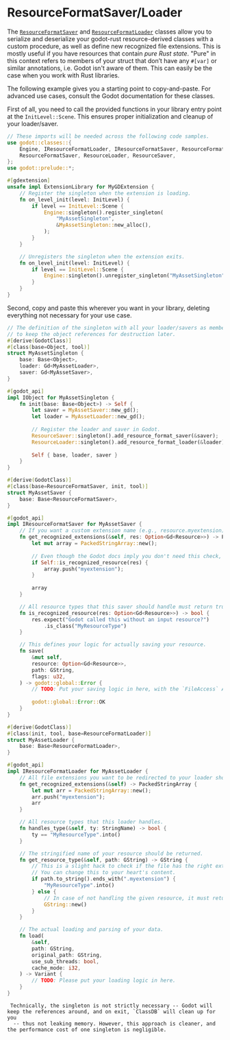 <!--
  ~ Copyright (c) godot-rust; Bromeon and contributors.
  ~ This Source Code Form is subject to the terms of the Mozilla Public
  ~ License, v. 2.0. If a copy of the MPL was not distributed with this
  ~ file, You can obtain one at https://mozilla.org/MPL/2.0/.
-->

# ResourceFormatSaver/Loader

The [`ResourceFormatSaver`] and [`ResourceFormatLoader`] classes allow you to serialize and deserialize your godot-rust resource-derived
classes with a custom procedure, as well as define new recognized file extensions. This is mostly useful if you have resources that contain
_pure Rust state_. "Pure" in this context refers to members of your struct that don’t have any `#[var]` or similar annotations, i.e. Godot
isn't aware of them. This can easily be the case when you work with Rust libraries.

The following example gives you a starting point to copy-and-paste. For advanced use cases, consult the Godot documentation for these classes.

First of all, you need to call the provided functions in your library entry point at the `InitLevel::Scene`. This ensures proper initialization
and cleanup of your loader/saver.

```rust
// These imports will be needed across the following code samples.
use godot::classes::{
    Engine, IResourceFormatLoader, IResourceFormatSaver, ResourceFormatLoader,
    ResourceFormatSaver, ResourceLoader, ResourceSaver,
};
use godot::prelude::*;

#[gdextension]
unsafe impl ExtensionLibrary for MyGDExtension {
    // Register the singleton when the extension is loading.
    fn on_level_init(level: InitLevel) {
        if level == InitLevel::Scene {
            Engine::singleton().register_singleton(
                "MyAssetSingleton",
                &MyAssetSingleton::new_alloc(),
            );
        }
    }

    // Unregisters the singleton when the extension exits.
    fn on_level_init(level: InitLevel) {
        if level == InitLevel::Scene {
            Engine::singleton().unregister_singleton("MyAssetSingleton");
        }
    }
}
```

Second, copy and paste this wherever you want in your library, deleting everything not necessary for your use case.

```rust
// The definition of the singleton with all your loader/savers as members,
// to keep the object references for destruction later.
#[derive(GodotClass)]
#[class(base=Object, tool)]
struct MyAssetSingleton {
    base: Base<Object>,
    loader: Gd<MyAssetLoader>,
    saver: Gd<MyAssetSaver>,
}

#[godot_api]
impl IObject for MyAssetSingleton {
    fn init(base: Base<Object>) -> Self {
        let saver = MyAssetSaver::new_gd();
        let loader = MyAssetLoader::new_gd();
        
        // Register the loader and saver in Godot.
        ResourceSaver::singleton().add_resource_format_saver(&saver);
        ResourceLoader::singleton().add_resource_format_loader(&loader);
        
        Self { base, loader, saver }
    }
}

#[derive(GodotClass)]
#[class(base=ResourceFormatSaver, init, tool)]
struct MyAssetSaver {
    base: Base<ResourceFormatSaver>,
}

#[godot_api]
impl IResourceFormatSaver for MyAssetSaver {
    // If you want a custom extension name (e.g., resource.myextension), then override this.
    fn get_recognized_extensions(&self, res: Option<Gd<Resource>>) -> PackedStringArray {
        let mut array = PackedStringArray::new();
        
        // Even though the Godot docs imply you don't need this check, it is in fact necessary.
        if Self::is_recognized_resource(res) {
            array.push("myextension");
        }
        
        array
    }

    // All resource types that this saver should handle must return true.
    fn is_recognized_resource(res: Option<Gd<Resource>>) -> bool {
        res.expect("Godot called this without an input resource?")
            .is_class("MyResourceType")
    }

    // This defines your logic for actually saving your resource.
    fn save(
        &mut self,
        resource: Option<Gd<Resource>>,
        path: GString,
        flags: u32,
    ) -> godot::global::Error {
        // TODO: Put your saving logic in here, with the `FileAccess` API.
        
        godot::global::Error::OK
    }
}

#[derive(GodotClass)]
#[class(init, tool, base=ResourceFormatLoader)]
struct MyAssetLoader {
    base: Base<ResourceFormatLoader>,
}

#[godot_api]
impl IResourceFormatLoader for MyAssetLoader {
    // All file extensions you want to be redirected to your loader should be added here.
    fn get_recognized_extensions(&self) -> PackedStringArray {
        let mut arr = PackedStringArray::new();
        arr.push("myextension");
        arr
    }

    // All resource types that this loader handles.
    fn handles_type(&self, ty: StringName) -> bool {
        ty == "MyResourceType".into()
    }

    // The stringified name of your resource should be returned.
    fn get_resource_type(&self, path: GString) -> GString {
        // This is a slight hack to check if the file has the right extension.
        // You can change this to your heart's content.
        if path.to_string().ends_with(".myextension") {
            "MyResourceType".into()
        } else {
            // In case of not handling the given resource, it must return an empty string.
            GString::new()
        }
    }

    // The actual loading and parsing of your data.
    fn load(
        &self,
        path: GString,
        original_path: GString,
        use_sub_threads: bool,
        cache_mode: i32,
    ) -> Variant {
        // TODO: Please put your loading logic in here.
    }
}
```

```admonish note title="The need for a singleton"
 Technically, the singleton is not strictly necessary -- Godot will keep the references around, and on exit, `ClassDB` will clean up for you
  -- thus not leaking memory. However, this approach is cleaner, and the performance cost of one singleton is negligible.
```

[`ResourceFormatSaver`]: https://docs.godotengine.org/en/stable/classes/class_resourceformatsaver.html
[`ResourceFormatLoader`]: https://docs.godotengine.org/en/stable/classes/class_resourceformatloader.html
